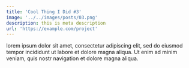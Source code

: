 ```yaml
---
title: 'Cool Thing I Did #3'
image: '../../images/posts/03.png'
description: this is meta description
url: 'https://example.com/project'
---
```


lorem ipsum dolor sit amet, consectetur adipiscing elit, sed do eiusmod tempor incididunt ut labore et dolore magna aliqua. Ut enim ad minim veniam, quis nostr navigation et dolore magna aliqua.
